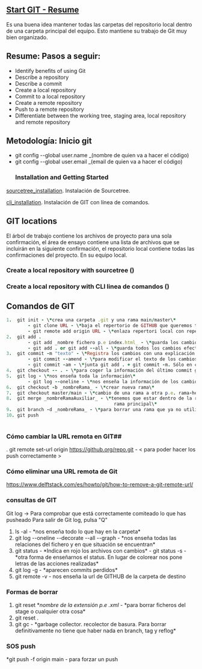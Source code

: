 ## [Start GIT - Resume](https://docs.github.com/es/github/writing-on-github/getting-started-with-writing-and-formatting-on-github)
Es una buena idea mantener todas las carpetas del repositorio local dentro de una carpeta principal del equipo. Esto mantiene su trabajo de Git muy bien organizado.
## Resume: Pasos a seguir:
<ul>
	<li>Identify benefits of using Git</li>
	<li>Describe a repository</li>
	<li>Describe a commit</li>
	<li>Create a local repository</li>
	<li>Commit to a local repository</li>
	<li>Create a remote repository</li>
	<li>Push to a remote repository</li>
	<li>Differentiate between the working tree, staging area, local repository and remote repository</li>
</ul>

## Metodología: Inicio git
* git config --global user.name _(nombre de quien va a hacer el código)
* git config --global user.email _(email de quien va a hacer el código)
  ### Installation and Getting Started
[sourcetree_installation](https://github.com/ConxiCR/youtube-git/blob/61c182b0a38ef98787268f212a8c6f4e72ad2f43/lab3_1_02a_sourcetree_installation.pdf). Instalación de Sourcetree.

[cli_installation](https://github.com/ConxiCR/youtube-git/blob/9b223dc65b07a7a2dc8f4eae38729bd9392ed8fb/lab3_1_02b_cli_installation.pdf). Instalación de GIT con línea de comandos.
## GIT locations
 El árbol de trabajo contiene los archivos de proyecto para una sola confirmación, el área de ensayo contiene una lista de archivos que se incluirán en la siguiente confirmación, el repositorio local contiene todas las confirmaciones del proyecto. En su equipo local.
### Create a local repository with sourcetree ()
### Create a local repository with CLI linea de comandos ()



<!--
    Git status -> Mirar si tienes modificaciones tuyas y si existe algún pull o push
    Git fetch -> Por si acaso tus ramas no se han actualizado correctamente, esto NO actualiza los ficheros de las ramas, sólo el estado de esa rama
    Git status -> Para verificar de nuevo modificaciones, pull y pushs
    Git pull -> Ahora sí descargas las actualizaciones
    Git add/commit/... -> Ahora guardas tus modificaciones
    Git status -> Miras que siga sin necesitar un pull, por si las moscas
    Git push -> Subes tus datos
    Git status -> Compruebas que está todo correctamente-->



## Comandos de GIT
```ruby 
1.  git init - \*crea una carpeta .git y una rama main/master\*
        - git clone URL - \*baja el repertorio de GITHUB que queremos trabajar a local\*
        - git remote add origin URL - \*enlaza repertori local con repertorio en la nube vacio\*
2.  git add .
        - git add _nombre fichero p.e index.html_ - \*guarda los cambios efectuados en este fichero. Podemos ecoger que queremos guardar\*
        - git add . or git add --all - \*guarda todos los cambios efectuados hasta el momento\*
3.  git commit -m "texto" - \*Registra los cambios con una explicación de los cambios\*
        - git commit --amend - \*para modificar el texto de los cambios hechos anteriormente en la escritura de commits\*
        - git commit -am - \*junta git add . + git commit -m. Sólo en casos de seguimientos continuos\*
4.  git checkout -- . - \*para coger la información del último commit guardado en caso de error. Vuelta atrà de un commit\*
5.  git log - \*nos enseña toda la información\*
        - git log --oneline - \*nos enseña la información de los cambios pero sólo una línea\*
6.  git checkout -b _nombreRama_ - \*crear nueva rama\*
7.  git checkout master/main - \*cambio de una rama a otra p.e. rama-heroes a main\*
8.  git merge _nombreRamaAuxiliar_ - \*tenemos que estar dentro de la rama principal main/master y le indicamos que rama queremos incluir la información en la
                                        rama principal\*
9.  git branch -d _nombreRama_ - \*para borrar una rama que ya no utilizamos\*
10. git push
 
```
### Cómo cambiar la URL remota en GIT##
. git remote set-url origin https://github.org/repo.git - < para poder hacer los push correctamente >

### Cómo eliminar una URL remota de Git
https://www.delftstack.com/es/howto/git/how-to-remove-a-git-remote-url/

### consultas de GIT
 Git log -> Para comprobar que está correctamente comiteado lo que has pusheado
 Para salir de Git log, pulsa "Q"

1. ls -al - \*nos enseña todo lo que hay en la carpeta\*
2. git log --oneline --decorate --all --graph - \*nos enseña todas las relaciones del fichero y en que situación se encuentran\*
3. git status - \*Indica en rojo los archivos con cambios\*
        - git status -s - \*otra forma de enseñarnos el status. En lugar de colorear nos pone letras de las acciones realizadas\*
4. git log -g - \*aparecen commits perdidos\*
5. git remote -v - nos enseña la url de GITHUB de la carpeta de destino

### Formas de borrar
1. git reset *_nombre de la extensión p.e .xml_ - \*para borrar ficheros del stage o cualquier otra cosa\*
2. git reset .
3. git gc - \*garbage collector. recolector de basura. Para borrar definitivamente no tiene que haber nada en branch, tag y reflog\*

### SOS push
*git push -f origin main - para forzar un push




